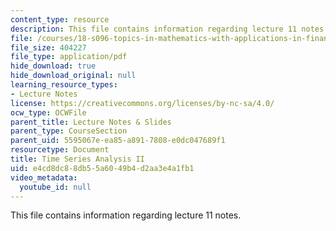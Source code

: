 ```yaml
---
content_type: resource
description: This file contains information regarding lecture 11 notes.
file: /courses/18-s096-topics-in-mathematics-with-applications-in-finance-fall-2013/e4cd8dc88db55a6049b4d2aa3e4a1fb1_MIT18_S096F13_lecnote11.pdf
file_size: 404227
file_type: application/pdf
hide_download: true
hide_download_original: null
learning_resource_types:
- Lecture Notes
license: https://creativecommons.org/licenses/by-nc-sa/4.0/
ocw_type: OCWFile
parent_title: Lecture Notes & Slides
parent_type: CourseSection
parent_uid: 5595067e-ea85-a891-7808-e0dc047689f1
resourcetype: Document
title: Time Series Analysis II
uid: e4cd8dc8-8db5-5a60-49b4-d2aa3e4a1fb1
video_metadata:
  youtube_id: null
---
```

This file contains information regarding lecture 11 notes.